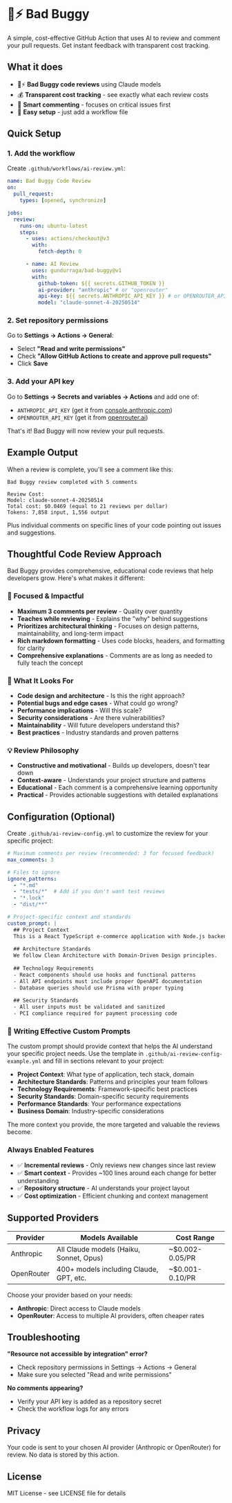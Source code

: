 # 🐰⚡ Bad Buggy

A simple, cost-effective GitHub Action that uses AI to review and comment your pull requests. Get instant feedback with transparent cost tracking.

## What it does

- 🐰⚡ **Bad Buggy code reviews** using Claude models
- 💰 **Transparent cost tracking** - see exactly what each review costs
- 🎯 **Smart commenting** - focuses on critical issues first
- 🔧 **Easy setup** - just add a workflow file

## Quick Setup

### 1. Add the workflow

Create `.github/workflows/ai-review.yml`:

```yaml
name: Bad Buggy Code Review
on:
  pull_request:
    types: [opened, synchronize]

jobs:
  review:
    runs-on: ubuntu-latest
    steps:
      - uses: actions/checkout@v3
        with:
          fetch-depth: 0

      - name: AI Review
        uses: gundurraga/bad-buggy@v1
        with:
          github-token: ${{ secrets.GITHUB_TOKEN }}
          ai-provider: "anthropic" # or "openrouter"
          api-key: ${{ secrets.ANTHROPIC_API_KEY }} # or OPENROUTER_API_KEY
          model: "claude-sonnet-4-20250514"
```

### 2. Set repository permissions

Go to **Settings → Actions → General**:

- Select **"Read and write permissions"**
- Check **"Allow GitHub Actions to create and approve pull requests"**
- Click **Save**

### 3. Add your API key

Go to **Settings → Secrets and variables → Actions** and add one of:

- `ANTHROPIC_API_KEY` (get it from [console.anthropic.com](https://console.anthropic.com))
- `OPENROUTER_API_KEY` (get it from [openrouter.ai](https://openrouter.ai))

That's it! Bad Buggy will now review your pull requests.

## Example Output

When a review is complete, you'll see a comment like this:

```
Bad Buggy review completed with 5 comments

Review Cost:
Model: claude-sonnet-4-20250514
Total cost: $0.0469 (equal to 21 reviews per dollar)
Tokens: 7,858 input, 1,556 output
```

Plus individual comments on specific lines of your code pointing out issues and suggestions.

## Thoughtful Code Review Approach

Bad Buggy provides comprehensive, educational code reviews that help developers grow. Here's what makes it different:

### 🎯 **Focused & Impactful**
- **Maximum 3 comments per review** - Quality over quantity
- **Teaches while reviewing** - Explains the "why" behind suggestions
- **Prioritizes architectural thinking** - Focuses on design patterns, maintainability, and long-term impact
- **Rich markdown formatting** - Uses code blocks, headers, and formatting for clarity
- **Comprehensive explanations** - Comments are as long as needed to fully teach the concept

### 🧠 **What It Looks For**
- **Code design and architecture** - Is this the right approach?
- **Potential bugs and edge cases** - What could go wrong?
- **Performance implications** - Will this scale?
- **Security considerations** - Are there vulnerabilities?
- **Maintainability** - Will future developers understand this?
- **Best practices** - Industry standards and proven patterns

### 💡 **Review Philosophy**
- **Constructive and motivational** - Builds up developers, doesn't tear down
- **Context-aware** - Understands your project structure and patterns
- **Educational** - Each comment is a comprehensive learning opportunity
- **Practical** - Provides actionable suggestions with detailed explanations

## Configuration (Optional)

Create `.github/ai-review-config.yml` to customize the review for your specific project:

```yaml
# Maximum comments per review (recommended: 3 for focused feedback)
max_comments: 3

# Files to ignore
ignore_patterns:
  - "*.md"
  - "tests/*"  # Add if you don't want test reviews
  - "*.lock"
  - "dist/**"

# Project-specific context and standards
custom_prompt: |
  ## Project Context
  This is a React TypeScript e-commerce application with Node.js backend.
  
  ## Architecture Standards
  We follow Clean Architecture with Domain-Driven Design principles.
  
  ## Technology Requirements
  - React components should use hooks and functional patterns
  - All API endpoints must include proper OpenAPI documentation
  - Database queries should use Prisma with proper typing
  
  ## Security Standards
  - All user inputs must be validated and sanitized
  - PCI compliance required for payment processing code
```

### 📝 **Writing Effective Custom Prompts**

The custom prompt should provide context that helps the AI understand your specific project needs. Use the template in `.github/ai-review-config-example.yml` and fill in sections relevant to your project:

- **Project Context**: What type of application, tech stack, domain
- **Architecture Standards**: Patterns and principles your team follows
- **Technology Requirements**: Framework-specific best practices
- **Security Standards**: Domain-specific security requirements
- **Performance Standards**: Your performance expectations
- **Business Domain**: Industry-specific considerations

The more context you provide, the more targeted and valuable the reviews become.

### Always Enabled Features

- ✅ **Incremental reviews** - Only reviews new changes since last review
- ✅ **Smart context** - Provides ~100 lines around each change for better understanding
- ✅ **Repository structure** - AI understands your project layout
- ✅ **Cost optimization** - Efficient chunking and context management

## Supported Providers

| Provider   | Models Available                        | Cost Range      |
| ---------- | --------------------------------------- | --------------- |
| Anthropic  | All Claude models (Haiku, Sonnet, Opus) | ~$0.002-0.05/PR |
| OpenRouter | 400+ models including Claude, GPT, etc. | ~$0.001-0.10/PR |

Choose your provider based on your needs:

- **Anthropic**: Direct access to Claude models
- **OpenRouter**: Access to multiple AI providers, often cheaper rates

## Troubleshooting

**"Resource not accessible by integration" error?**

- Check repository permissions in Settings → Actions → General
- Make sure you selected "Read and write permissions"

**No comments appearing?**

- Verify your API key is added as a repository secret
- Check the workflow logs for any errors

## Privacy

Your code is sent to your chosen AI provider (Anthropic or OpenRouter) for review. No data is stored by this action.

## License

MIT License - see LICENSE file for details
